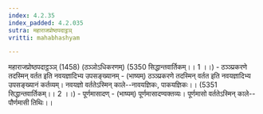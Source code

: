 ```yaml
---
index: 4.2.35
index_padded: 4.2.035
sutra: महाराजप्रोष्ठपदाट्ठञ्
vritti: mahabhashyam

---
```

 महाराजप्रोष्ठपदाट्ठञ्ञ् (1458) (ठञ्ञोऽधिकरणम्) (5350 सिद्धान्तवार्तिकम्।। 1 ।।) - ठञ्ञ्प्रकरणे तदस्मिन् वर्तत इति नवयज्ञादिभ्य उपसङ्ख्यानम् - (भाष्यम्) ठञ्ञ्प्रकरणे तदस्मिन् वर्तत इति नवयज्ञादिभ्य उपसङ्ख्यानं कर्तव्यम्। नवयज्ञो वर्ततेऽस्मिन् काले--नावयज्ञिकः, पाकयज्ञिकः।। (5351 सिद्धान्तवार्तिकम्।। 2 ।।) - पूर्णमासादण् - (भाष्यम्) पूर्णमासादण्वक्तव्यः। पूर्णमासो वर्ततेऽस्मिन् काले--पौर्णमासी तिथिः।। 